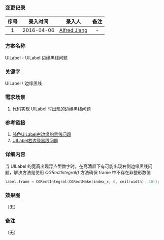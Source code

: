 ### 变更记录

| 序号 | 录入时间 | 录入人 | 备注 |
|:--------:|:--------:|:--------:|:--------:|
| 1 | 2016-04-06 | [Alfred Jiang](https://github.com/viktyz) | - |

### 方案名称

UILabel - UILabel 边缘黑线问题

### 关键字

UILabel \ 边缘黑线

### 需求场景

1. 代码实现 UILabel 时出现的边缘黑线问题

### 参考链接

1. [纯色UILabel右边缘的黑线问题](http://www.bubuko.com/infodetail-736842.html)
2. [UILabel右边缘黑线问题](http://www.mamicode.com/info-detail-1011392.html)

### 详细内容

当 UILabel 的宽高出现浮点型数字时，在高清屏下有可能出现右侧边缘黑线问题，解决方法是使用 *CGRectIntegral()* 方法确保 frame 中不存在非整形数值

```objective-c
label.frame = CGRectIntegral(CGRectMake(index_x, 0, ceil(width), 40));
```

### 效果图
（无）

### 备注
（无）
